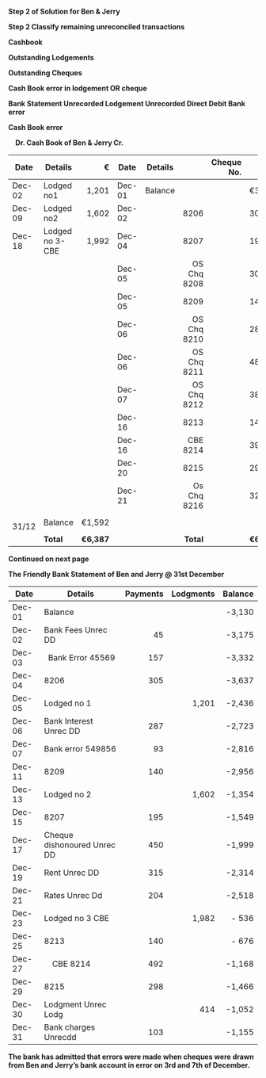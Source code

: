 ﻿**Step 2 of Solution for Ben & Jerry** 

**Step 2  Classify remaining unreconciled transactions** 

**Cashbook** 

**Outstanding Lodgements** 

**Outstanding Cheques** 

**Cash Book error in lodgement OR cheque** 

**Bank Statement Unrecorded Lodgement Unrecorded Direct Debit Bank error** 

**Cash Book error** 

`  `**Dr.                                               Cash Book of  Ben & Jerry                                                       Cr.** 

| **Date** | **Details**      | **€**      | **Date** | **Details** |                     | **Cheque No.** | **€** |
|----------|------------------|-----------:|----------|-------------|--------------------:|---------------:|-------|
| Dec-02   | Lodged  no1      | 1,201      | Dec-01   | Balance     |                     |      |  €3,130         |
| Dec-09   | Lodged  no2      | 1,602      | Dec-02   |             |           8206                |      |  305            |
| Dec-18   | Lodged no 3- CBE | 1,992      | Dec-04   |             |           8207                |      |  195            |
|          |                  |            | Dec-05   |             | OS Chq    8208     |      |  302            |
|          |                  |            | Dec-05   |             | 8209                |      |  140            |
|          |                  |            | Dec-06   |             | OS Chq    8210   |      |  285            |
|          |                  |            | Dec-06   |             | OS Chq    8211      |      |  487            |
|          |                  |            | Dec-07   |             | OS Chq    8212       |      |  384            |
|          |                  |            | Dec-16   |             | 8213                |      |  140            |
|          |                  |            | Dec-16   |             | CBE       8214    |      |  392            |
|          |                  |            | Dec-20   |             | 8215                |      |  298            |
|          |                  |            | Dec-21   |             | Os Chq   8216 |      |  329            |
| ` `31/12 | Balance          | €1,592     |          |             |                     |      |                 |
|          | **Total**        | **€6,387** |          |             | **Total**           |      |  **€6,387**     |

**Continued on next page** 

**The Friendly Bank Statement of Ben and Jerry @ 31st December** 



| Date   | Details                     | Payments | Lodgments | Balance |
|--------|-----------------------------|---------:|----------:|--------:|
| Dec-01 | Balance                     |          |           | -3,130  |
| Dec-02 | Bank Fees  Unrec DD         | 45       |           | -3,175  |
| Dec-03 | ` `Bank Error 45569         | 157      |           | -3,332  |
| Dec-04 | 8206                        | 305      |           | -3,637  |
| Dec-05 | Lodged no 1                 |          | 1,201     | -2,436  |
| Dec-06 | Bank Interest Unrec DD      | 287      |           | -2,723  |
| Dec-07 | Bank error 549856           | 93       |           | -2,816  |
| Dec-11 | 8209                        | 140      |           | -2,956  |
| Dec-13 | Lodged  no 2                |          | 1,602     | -1,354  |
| Dec-15 | 8207                        | 195      |           | -1,549  |
| Dec-17 | Cheque dishonoured Unrec DD | 450      |           | -1,999  |
| Dec-19 | Rent Unrec DD               | 315      |           | -2,314  |
| Dec-21 | Rates  Unrec Dd             | 204      |           | -2,518  |
| Dec-23 | Lodged  no 3  CBE           |          | 1,982     | -   536 |
| Dec-25 | 8213                        | 140      |           | -   676 |
| Dec-27 | `  `CBE  8214               | 492      |           | -1,168  |
| Dec-29 | 8215                        | 298      |           | -1,466  |
| Dec-30 | Lodgment  Unrec Lodg        |          | 414       | -1,052  |
| Dec-31 | Bank charges  Unrecdd       | 103      |           | -1,155  |

**The bank has admitted that errors were made when cheques were drawn from Ben and Jerry’s bank account in error on 3rd and 7th of December.** 
